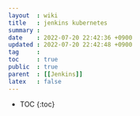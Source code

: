 ```yaml
---
layout  : wiki
title   : jenkins kubernetes
summary : 
date    : 2022-07-20 22:42:36 +0900
updated : 2022-07-20 22:42:48 +0900
tag     : 
toc     : true
public  : true
parent  : [[Jenkins]]
latex   : false
---
```

* TOC
{:toc}

# 
